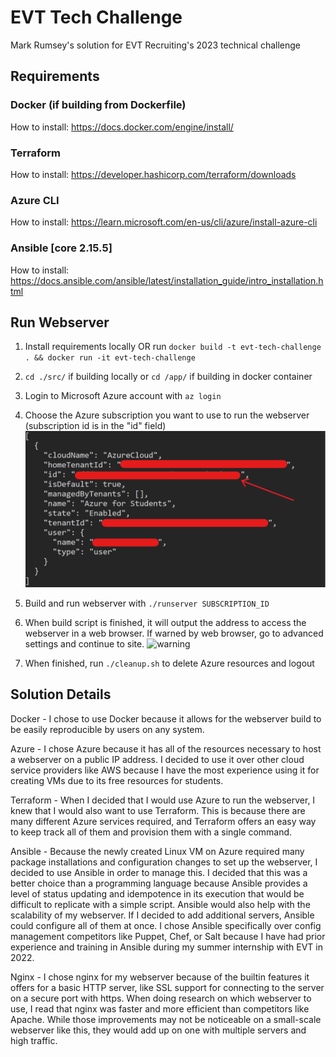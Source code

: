 # EVT Tech Challenge
Mark Rumsey's solution for EVT Recruiting's 2023 technical challenge

## Requirements

### Docker (if building from Dockerfile)

How to install: https://docs.docker.com/engine/install/

### Terraform

How to install: https://developer.hashicorp.com/terraform/downloads

### Azure CLI

How to install: https://learn.microsoft.com/en-us/cli/azure/install-azure-cli

### Ansible [core 2.15.5]

How to install: https://docs.ansible.com/ansible/latest/installation_guide/intro_installation.html

## Run Webserver

1. Install requirements locally OR run ```docker build -t evt-tech-challenge . && docker run -it evt-tech-challenge``` 

2. ```cd ./src/``` if building locally or ```cd /app/``` if building in docker container

3. Login to Microsoft Azure account with ```az login```

4. Choose the Azure subscription you want to use to run the webserver (subscription id is in the "id" field)
![azure_login](https://github.com/mrumsey0/evt_tech_challenge/blob/main/images/azure_login.png)

5. Build and run webserver with ```./runserver SUBSCRIPTION_ID```

6. When build script is finished, it will output the address to access the webserver in a web browser. If warned by web browser, go to advanced settings and continue to site.
![warning](https://github.com/mrumsey0/evt_tech_challenge/assets/89649954/68562852-42c2-44c6-a6f2-685a342351bf)


7. When finished, run ```./cleanup.sh``` to delete Azure resources and logout

## Solution Details

Docker - I chose to use Docker because it allows for the webserver build to be easily reproducible by users on any system.

Azure - I chose Azure because it has all of the resources necessary to host a webserver on a public IP address. I decided to use it over other cloud service providers like AWS because I have the most experience using it for creating VMs due to its free resources for students.

Terraform - When I decided that I would use Azure to run the webserver, I knew that I would also want to use Terraform. This is because there are many different Azure services required, and Terraform offers an easy way to keep track all of them and provision them with a single command.

Ansible - Because the newly created Linux VM on Azure required many package installations and configuration changes to set up the webserver, I decided to use Ansible in order to manage this. I decided that this was a better choice than a programming language because Ansible provides a level of status updating and idempotence in its execution that would be difficult to replicate with a simple script. Ansible would also help with the scalability of my webserver. If I decided to add additional servers, Ansible could configure all of them at once. I chose Ansible specifically over config management competitors like Puppet, Chef, or Salt because I have had prior experience and training in Ansible during my summer internship with EVT in 2022.

Nginx - I chose nginx for my webserver because of the builtin features it offers for a basic HTTP server, like SSL support for connecting to the server on a secure port with https. When doing research on which webserver to use, I read that nginx was faster and more efficient than competitors like Apache. While those improvements may not be noticeable on a small-scale webserver like this, they would add up on one with multiple servers and high traffic.
